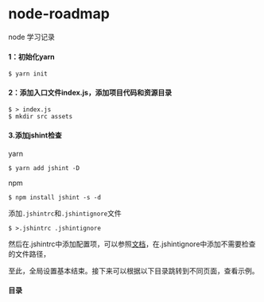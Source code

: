 # node-roadmap
node 学习记录

#### 1：初始化yarn

~~~shell
$ yarn init
~~~



#### 2：添加入口文件index.js，添加项目代码和资源目录

~~~shell
$ > index.js
$ mkdir src assets
~~~



#### 3.添加jshint检查

yarn

~~~shell
$ yarn add jshint -D
~~~

npm

~~~shell
$ npm install jshint -s -d
~~~

添加`.jshintrc`和`.jshintignore`文件

~~~shell
$ >.jshintrc .jshintignore 
~~~

然后在.jshintrc中添加配置项，可以参照[文档](<https://github.com/jshint/node-jshint/blob/master/.jshintrc>)，在.jshintignore中添加不需要检查的文件路径，



至此，全局设置基本结束。接下来可以根据以下目录跳转到不同页面，查看示例。



#### 目录

